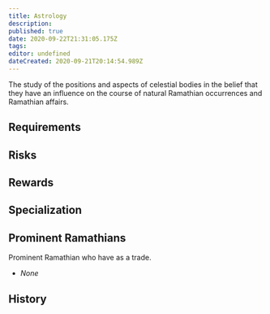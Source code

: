```yaml
---
title: Astrology
description: 
published: true
date: 2020-09-22T21:31:05.175Z
tags: 
editor: undefined
dateCreated: 2020-09-21T20:14:54.989Z
---
```


The study of the positions and aspects of celestial bodies in the belief that they have an influence on the course of natural Ramathian occurrences and Ramathian affairs.

## Requirements

## Risks

## Rewards

## Specialization

## Prominent Ramathians

Prominent Ramathian who have as a trade.

- *None*

## History